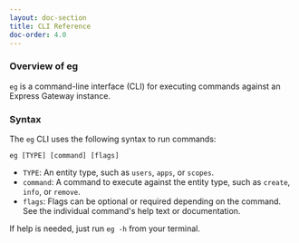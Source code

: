 ```yaml
---
layout: doc-section
title: CLI Reference
doc-order: 4.0
---
```


### Overview of eg

`eg` is a command-line interface (CLI) for executing commands against an Express Gateway instance.

### Syntax

The `eg` CLI uses the following syntax to run commands:

```shell
eg [TYPE] [command] [flags]
```

* `TYPE`: An entity type, such as `users`, `apps`, or `scopes`.
* `command`: A command to execute against the entity type, such as `create`, `info`, or `remove`.
* `flags`: Flags can be optional or required depending on the command.  See the individual command's help text or documentation.

If help is needed, just run `eg -h` from your terminal.
